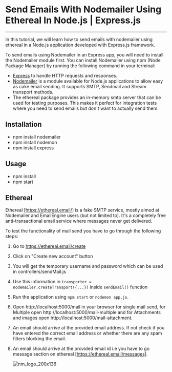 # Send Emails With Nodemailer Using Ethereal In Node.js | Express.js

---------------------------------------------

In this tutorial, we will learn how to send emails with nodemailer using ethereal in a Node.js application developed with Express.js framework.

To send emails using Nodemailer in an Express app, you will need to install the Nodemailer module first. You can install Nodemailer using npm (Node Package Manager) by running the following command in your terminal:

- [Express](http://expressjs.com/) to handle HTTP requests and responses.
- [Nodemailer](https://nodemailer.com/about/) is a module available for
Node.js applications to allow easy as cake email sending. It supports SMTP,
Sendmail and Stream transport methods.
- The ethereal package provides an in-memory smtp server that can be used for
testing purposes. This makes it perfect for integration tests where you need
to send emails but don't want to actually send them.

## Installation
- npm install nodemailer 
- npm install nodemon
- npm install express

## Usage

- npm install
- npm start

## Ethereal

Ethereal [https://ethereal.email/] is a fake SMTP service, mostly aimed at Nodemailer and EmailEngine users (but not limited to). It's a completely free anti-transactional email service where messages never get delivered.

To test the functionality of mail send you have to go  through the following steps:
1. Go to https://ethereal.email/create
2. Click on "Create new account" button
3. You will get the temporary username and password which can be used in controllers/sendMail.js
4. Use this information in `transporter = nodemailer.createTransport({...})` inside `sendEmail()` function
5. Run the application using `npm start` or `nodemon app.js`.
6. Open http://localhost:5000/mail in your browser for single mail send, for Multiple open http://localhost:5000/mail-multiple and for Attachments and images open http://localhost:5000/mail-attachment.
7. An email should arrive at the provided email address. If not check if you have entered the correct email address or whether there are any spam filters blocking the email.
7. An email should arrive at the provided email id i.e you have to go message section on ethereal [https://ethereal.email/messages].




   ![nm_logo_200x136](https://github.com/pooja2s/nodemailer-ethereal-nodeJS-express.JS/assets/90834017/ace467fd-cab8-4523-87c9-4cc9aee34658)
